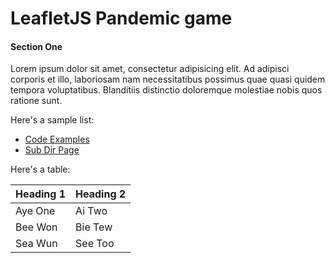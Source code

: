 LeafletJS Pandemic game
=======================

#### Section One

Lorem ipsum dolor sit amet, consectetur adipisicing elit.
Ad adipisci corporis et illo, laboriosam nam necessitatibus possimus quae quasi quidem tempora voluptatibus.
Blanditiis distinctio doloremque molestiae nobis quos ratione sunt.

Here's a sample list:

 * [Code Examples](code-examples)
 * [Sub Dir Page](sub-dir/sub-page)

Here's a table:

| Heading 1 | Heading 2 |
| --------- | --------- |
| Aye One   | Ai Two    |
| Bee Won   | Bie Tew   |
| Sea Wun   | See Too   |

